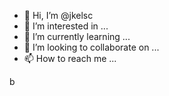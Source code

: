 - 👋 Hi, I’m @jkelsc
- 👀 I’m interested in ...
- 🌱 I’m currently learning ...
- 💞️ I’m looking to collaborate on ...
- 📫 How to reach me ...

<!---
jkelsc/jkelsc is a ✨ special ✨ repository because its `README.md` (this file) appears on your GitHub profile.
You can click the Preview link to take a look at your changes.
--->
b
